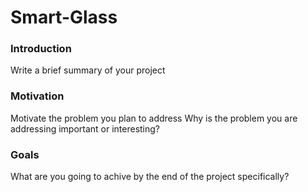 # Smart-Glass
<h3>Introduction</h3>
Write a brief summary of your project
<h3>Motivation</h3>
Motivate the problem you plan to address
Why is the problem you are addressing important or interesting?
<h3>Goals</h3>
What are you going to achive by the end of the project specifically?
